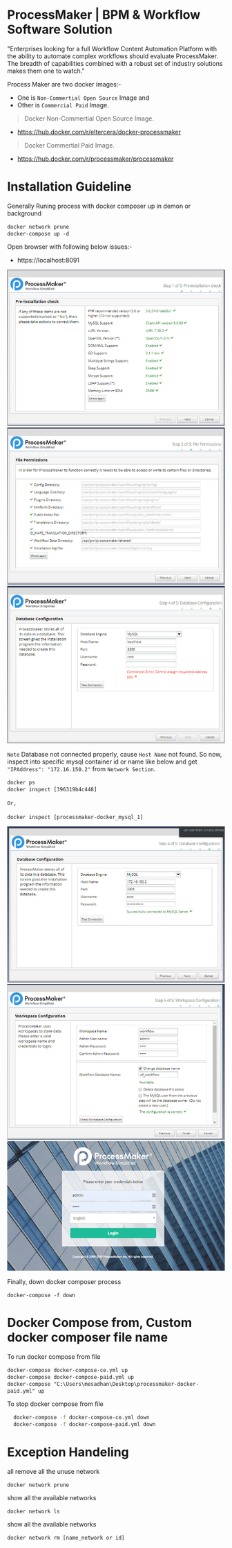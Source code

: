 # ProcessMaker | BPM & Workflow Software Solution

"Enterprises looking for a full Workflow Content Automation Platform with the ability to automate complex workflows should evaluate ProcessMaker. The breadth of capabilities combined with a robust set of industry solutions makes them one to watch."

Process Maker are two docker images:-

- One is `Non-Commertial Open Source` Image and 
- Other is `Commercial Paid` Image.

> Docker Non-Commertial Open Source Image.
- https://hub.docker.com/r/eltercera/docker-processmaker

>  Docker Commertial Paid Image.
- https://hub.docker.com/r/processmaker/processmaker

# Installation Guideline

Generally Runing process with docker composer up in demon or background
    
    docker network prune
    docker-compose up -d

Open browser with following below issues:-

- https://localhost:8091


![](./images/2019-10-11_02191.jpg)
![](./images/2019-10-11_02192.jpg)
![](./images/2019-10-11_02193.jpg)

`Note` Database not connected properly, cause `Host Name` not found. So now, inspect into specific mysql container id or name like below and get `"IPAddress": "172.16.150.2"` from `Network Section`. 

    docker ps
    docker inspect [396319b4c448]

    Or,

    docker inspect [processmaker-docker_mysql_1]


![](./images/2019-10-11_02194.jpg)
![](./images/2019-10-11_02195.jpg)
![](./images/2019-10-11_02196.jpg)


Finally, down  docker composer process

    docker-compose -f down




# Docker Compose from, Custom docker composer file name

To run docker compose from file

    docker-compose docker-compose-ce.yml up
    docker-compose docker-compose-paid.yml up
    docker-compose "C:\Users\mesadhan\Desktop\processmaker-docker-paid.yml" up

To stop docker compose from file

```bash
  docker-compose -f docker-compose-ce.yml down
  docker-compose -f docker-compose-paid.yml down
```


# Exception Handeling

all remove all the unuse network

    docker network prune

show all the available networks
    
    docker network ls

show all the available networks
    
    docker network rm [name_network or id] 

